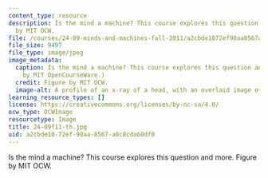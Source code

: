 ```yaml
---
content_type: resource
description: Is the mind a machine? This course explores this question and more. Figure
  by MIT OCW.
file: /courses/24-09-minds-and-machines-fall-2011/a2cbde1072ef90aa8567a0c8cda68df0_24-09f11-th.jpg
file_size: 9497
file_type: image/jpeg
image_metadata:
  caption: Is the mind a machine? This course explores this question and more. (Image
    by MIT OpenCourseWare.)
  credit: Figure by MIT OCW.
  image-alt: A profile of an x-ray of a head, with an overlaid image of cogs.
learning_resource_types: []
license: https://creativecommons.org/licenses/by-nc-sa/4.0/
ocw_type: OCWImage
resourcetype: Image
title: 24-09f11-th.jpg
uid: a2cbde10-72ef-90aa-8567-a0c8cda68df0
---
```

Is the mind a machine? This course explores this question and more. Figure by MIT OCW.